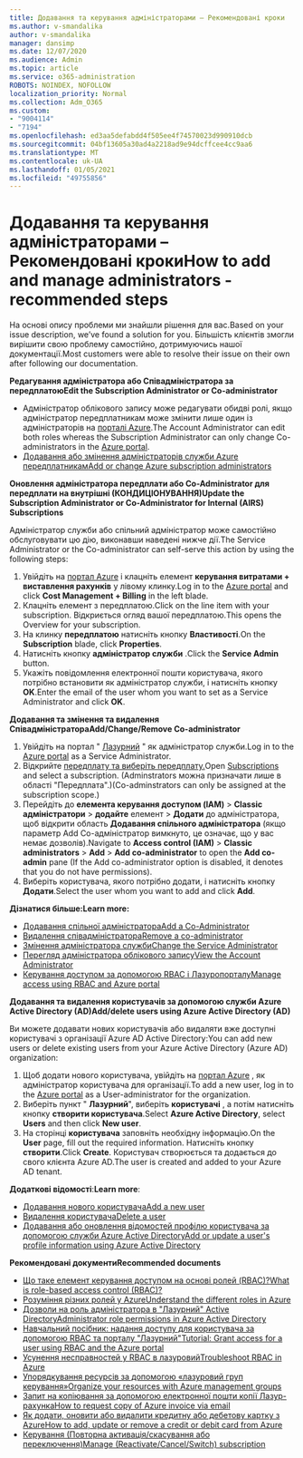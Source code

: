 ```yaml
---
title: Додавання та керування адміністраторами – Рекомендовані кроки
ms.author: v-smandalika
author: v-smandalika
manager: dansimp
ms.date: 12/07/2020
ms.audience: Admin
ms.topic: article
ms.service: o365-administration
ROBOTS: NOINDEX, NOFOLLOW
localization_priority: Normal
ms.collection: Adm_O365
ms.custom:
- "9004114"
- "7194"
ms.openlocfilehash: ed3aa5defabdd4f505ee4f74570023d990910dcb
ms.sourcegitcommit: 04bf13605a30ad4a2218ad9e94dcffcee4cc9aa6
ms.translationtype: MT
ms.contentlocale: uk-UA
ms.lasthandoff: 01/05/2021
ms.locfileid: "49755856"
---
```

# <a name="how-to-add-and-manage-administrators---recommended-steps"></a><span data-ttu-id="5a1fe-102">Додавання та керування адміністраторами – Рекомендовані кроки</span><span class="sxs-lookup"><span data-stu-id="5a1fe-102">How to add and manage administrators - recommended steps</span></span>

<span data-ttu-id="5a1fe-103">На основі опису проблеми ми знайшли рішення для вас.</span><span class="sxs-lookup"><span data-stu-id="5a1fe-103">Based on your issue description, we’ve found a solution for you.</span></span> <span data-ttu-id="5a1fe-104">Більшість клієнтів змогли вирішити свою проблему самостійно, дотримуючись нашої документації.</span><span class="sxs-lookup"><span data-stu-id="5a1fe-104">Most customers were able to resolve their issue on their own after following our documentation.</span></span>

<span data-ttu-id="5a1fe-105">**Редагування адміністратора або Співадміністратора за передплатою**</span><span class="sxs-lookup"><span data-stu-id="5a1fe-105">**Edit the Subscription Administrator or Co-administrator**</span></span>

- <span data-ttu-id="5a1fe-106">Адміністратор облікового запису може редагувати обидві ролі, якщо адміністратор передплатникам може змінити лише один із адміністраторів на [порталі Azure](https://ms.portal.azure.com/#home).</span><span class="sxs-lookup"><span data-stu-id="5a1fe-106">The Account Administrator can edit both roles whereas the Subscription Administrator can only change Co-administrators in the [Azure portal](https://ms.portal.azure.com/#home).</span></span>
- [<span data-ttu-id="5a1fe-107">Додавання або змінення адміністраторів служби Azure передплатникам</span><span class="sxs-lookup"><span data-stu-id="5a1fe-107">Add or change Azure subscription administrators</span></span>](https://docs.microsoft.com/azure/cost-management-billing/manage/add-change-subscription-administrator)

<span data-ttu-id="5a1fe-108">**Оновлення адміністратора передплати або Co-Administrator для передплати на внутрішні (КОНДИЦІОНУВАННЯ)**</span><span class="sxs-lookup"><span data-stu-id="5a1fe-108">**Update the Subscription Administrator or Co-Administrator for Internal (AIRS) Subscriptions**</span></span>

<span data-ttu-id="5a1fe-109">Адміністратор служби або спільний адміністратор може самостійно обслуговувати цю дію, виконавши наведені нижче дії.</span><span class="sxs-lookup"><span data-stu-id="5a1fe-109">The Service Administrator or the Co-administrator can self-serve this action by using the following steps:</span></span>

1. <span data-ttu-id="5a1fe-110">Увійдіть на [портал Azure](https://ms.portal.azure.com/#home) і клацніть елемент **керування витратами + виставлення рахунків** у лівому клинку.</span><span class="sxs-lookup"><span data-stu-id="5a1fe-110">Log in to the [Azure portal](https://ms.portal.azure.com/#home) and click **Cost Management + Billing** in the left blade.</span></span>
2. <span data-ttu-id="5a1fe-111">Клацніть елемент з передплатою.</span><span class="sxs-lookup"><span data-stu-id="5a1fe-111">Click on the line item with your subscription.</span></span> <span data-ttu-id="5a1fe-112">Відкриється огляд вашої передплатою.</span><span class="sxs-lookup"><span data-stu-id="5a1fe-112">This opens the Overview for your subscription.</span></span>
3. <span data-ttu-id="5a1fe-113">На клинку **передплатою** натисніть кнопку **Властивості**.</span><span class="sxs-lookup"><span data-stu-id="5a1fe-113">On the **Subscription** blade, click **Properties**.</span></span> 
4. <span data-ttu-id="5a1fe-114">Натисніть кнопку **адміністратор служби** .</span><span class="sxs-lookup"><span data-stu-id="5a1fe-114">Click the **Service Admin** button.</span></span>
5. <span data-ttu-id="5a1fe-115">Укажіть повідомлення електронної пошти користувача, якого потрібно встановити як адміністратор служби, і натисніть кнопку **OK**.</span><span class="sxs-lookup"><span data-stu-id="5a1fe-115">Enter the email of the user whom you want to set as a Service Administrator and click **OK**.</span></span>

<span data-ttu-id="5a1fe-116">**Додавання та змінення та видалення Співадміністратора**</span><span class="sxs-lookup"><span data-stu-id="5a1fe-116">**Add/Change/Remove Co-administrator**</span></span>

1. <span data-ttu-id="5a1fe-117">Увійдіть на портал " [Лазурний](https://ms.portal.azure.com/#home) " як адміністратор служби.</span><span class="sxs-lookup"><span data-stu-id="5a1fe-117">Log in to the [Azure portal](https://ms.portal.azure.com/#home) as a Service Administrator.</span></span>
2. <span data-ttu-id="5a1fe-118">Відкрийте [передплату та виберіть передплату.](https://ms.portal.azure.com/#blade/Microsoft_Azure_Billing/SubscriptionsBlade)</span><span class="sxs-lookup"><span data-stu-id="5a1fe-118">Open [Subscriptions](https://ms.portal.azure.com/#blade/Microsoft_Azure_Billing/SubscriptionsBlade) and select a subscription.</span></span> <span data-ttu-id="5a1fe-119">(Adminstrators можна призначати лише в області "Передплата".)</span><span class="sxs-lookup"><span data-stu-id="5a1fe-119">(Co-adminstrators can only be assigned at the subscription scope.)</span></span>
3. <span data-ttu-id="5a1fe-120">Перейдіть до **елемента керування доступом (IAM)**  >  **Classic адміністратори**  >  **додайте** елемент  >  **Додати** до адміністратора, щоб відкрити область **Додавання спільного адміністратора** (якщо параметр Add Co-адміністратор вимкнуто, це означає, що у вас немає дозволів).</span><span class="sxs-lookup"><span data-stu-id="5a1fe-120">Navigate to **Access control (IAM)** > **Classic administrators** > **Add** > **Add co-administrator** to open the **Add co-admin** pane (If the Add co-administrator option is disabled, it denotes that you do not have permissions).</span></span>
4. <span data-ttu-id="5a1fe-121">Виберіть користувача, якого потрібно додати, і натисніть кнопку **Додати**.</span><span class="sxs-lookup"><span data-stu-id="5a1fe-121">Select the user whom you want to add and click **Add**.</span></span>

<span data-ttu-id="5a1fe-122">**Дізнатися більше:**</span><span class="sxs-lookup"><span data-stu-id="5a1fe-122">**Learn more:**</span></span>
- [<span data-ttu-id="5a1fe-123">Додавання спільної адміністратора</span><span class="sxs-lookup"><span data-stu-id="5a1fe-123">Add a Co-Administrator</span></span>](https://docs.microsoft.com/azure/role-based-access-control/classic-administrators)
- [<span data-ttu-id="5a1fe-124">Видалення співадміністратора</span><span class="sxs-lookup"><span data-stu-id="5a1fe-124">Remove a co-administrator</span></span>](https://docs.microsoft.com/azure/role-based-access-control/classic-administrators)
- [<span data-ttu-id="5a1fe-125">Змінення адміністратора служби</span><span class="sxs-lookup"><span data-stu-id="5a1fe-125">Change the Service Administrator</span></span>](https://docs.microsoft.com/azure/role-based-access-control/classic-administrators)
- [<span data-ttu-id="5a1fe-126">Перегляд адміністратора облікового запису</span><span class="sxs-lookup"><span data-stu-id="5a1fe-126">View the Account Administrator</span></span>](https://docs.microsoft.com/azure/role-based-access-control/classic-administrators)
- [<span data-ttu-id="5a1fe-127">Керування доступом за допомогою RBAC і Лазуропорталу</span><span class="sxs-lookup"><span data-stu-id="5a1fe-127">Manage access using RBAC and Azure portal</span></span>](https://docs.microsoft.com/azure/role-based-access-control/role-assignments-portal)

<span data-ttu-id="5a1fe-128">**Додавання та видалення користувачів за допомогою служби Azure Active Directory (AD)**</span><span class="sxs-lookup"><span data-stu-id="5a1fe-128">**Add/delete users using Azure Active Directory (AD)**</span></span>

<span data-ttu-id="5a1fe-129">Ви можете додавати нових користувачів або видаляти вже доступні користувачі з організації Azure AD Active Directory:</span><span class="sxs-lookup"><span data-stu-id="5a1fe-129">You can add new users or delete existing users from your Azure Active Directory (Azure AD) organization:</span></span>

1. <span data-ttu-id="5a1fe-130">Щоб додати нового користувача, увійдіть на [портал Azure](https://ms.portal.azure.com/#home) , як адміністратор користувача для організації.</span><span class="sxs-lookup"><span data-stu-id="5a1fe-130">To add a new user, log in to the [Azure portal](https://ms.portal.azure.com/#home) as a User-administrator for the organization.</span></span>
2. <span data-ttu-id="5a1fe-131">Виберіть пункт " **Лазурний**", виберіть **користувачі** , а потім натисніть кнопку **створити користувача**.</span><span class="sxs-lookup"><span data-stu-id="5a1fe-131">Select **Azure Active Directory**, select **Users** and then click **New user**.</span></span>
3. <span data-ttu-id="5a1fe-132">На сторінці **користувача** заповніть необхідну інформацію.</span><span class="sxs-lookup"><span data-stu-id="5a1fe-132">On the **User** page, fill out the required information.</span></span> <span data-ttu-id="5a1fe-133">Натисніть кнопку **створити**.</span><span class="sxs-lookup"><span data-stu-id="5a1fe-133">Click **Create**.</span></span> <span data-ttu-id="5a1fe-134">Користувач створюється та додається до свого клієнта Azure AD.</span><span class="sxs-lookup"><span data-stu-id="5a1fe-134">The user is created and added to your Azure AD tenant.</span></span>

<span data-ttu-id="5a1fe-135">**Додаткові відомості**:</span><span class="sxs-lookup"><span data-stu-id="5a1fe-135">**Learn more**:</span></span>

- [<span data-ttu-id="5a1fe-136">Додавання нового користувача</span><span class="sxs-lookup"><span data-stu-id="5a1fe-136">Add a new user</span></span>](https://docs.microsoft.com/azure/active-directory/fundamentals/add-users-azure-active-directory)
- [<span data-ttu-id="5a1fe-137">Видалення користувача</span><span class="sxs-lookup"><span data-stu-id="5a1fe-137">Delete a user</span></span>](https://docs.microsoft.com/azure/active-directory/fundamentals/add-users-azure-active-directory)
- [<span data-ttu-id="5a1fe-138">Додавання або оновлення відомостей профілю користувача за допомогою служби Azure Active Directory</span><span class="sxs-lookup"><span data-stu-id="5a1fe-138">Add or update a user's profile information using Azure Active Directory</span></span>](https://docs.microsoft.com/azure/active-directory/fundamentals/active-directory-users-profile-azure-portal)

<span data-ttu-id="5a1fe-139">**Рекомендовані документи**</span><span class="sxs-lookup"><span data-stu-id="5a1fe-139">**Recommended documents**</span></span>

- [<span data-ttu-id="5a1fe-140">Що таке елемент керування доступом на основі ролей (RBAC)?</span><span class="sxs-lookup"><span data-stu-id="5a1fe-140">What is role-based access control (RBAC)?</span></span>](https://docs.microsoft.com/azure/role-based-access-control/overview)
- [<span data-ttu-id="5a1fe-141">Розуміння різних ролей у Azure</span><span class="sxs-lookup"><span data-stu-id="5a1fe-141">Understand the different roles in Azure</span></span>](https://docs.microsoft.com/azure/role-based-access-control/rbac-and-directory-admin-roles)
- [<span data-ttu-id="5a1fe-142">Дозволи на роль адміністратора в "Лазурний" Active Directory</span><span class="sxs-lookup"><span data-stu-id="5a1fe-142">Administrator role permissions in Azure Active Directory</span></span>](https://docs.microsoft.com/azure/active-directory/roles/permissions-reference)
- [<span data-ttu-id="5a1fe-143">Навчальний посібник: надання доступу для користувача за допомогою RBAC та порталу "Лазурний"</span><span class="sxs-lookup"><span data-stu-id="5a1fe-143">Tutorial: Grant access for a user using RBAC and the Azure portal</span></span>](https://docs.microsoft.com/azure/role-based-access-control/quickstart-assign-role-user-portal)
- [<span data-ttu-id="5a1fe-144">Усунення несправностей у RBAC в лазуровий</span><span class="sxs-lookup"><span data-stu-id="5a1fe-144">Troubleshoot RBAC in Azure</span></span>](https://docs.microsoft.com/azure/role-based-access-control/troubleshooting)
- [<span data-ttu-id="5a1fe-145">Упорядкування ресурсів за допомогою «лазуровий груп керування»</span><span class="sxs-lookup"><span data-stu-id="5a1fe-145">Organize your resources with Azure management groups</span></span>](https://docs.microsoft.com/azure/governance/management-groups/overview)
- [<span data-ttu-id="5a1fe-146">Запит на копіювання за допомогою електронної пошти копії Лазур-рахунка</span><span class="sxs-lookup"><span data-stu-id="5a1fe-146">How to request copy of Azure invoice via email</span></span>](https://azure.microsoft.com/en-us/blog/azure-email-invoices/)
- [<span data-ttu-id="5a1fe-147">Як додати, оновити або видалити кредитну або дебетову картку з Azure</span><span class="sxs-lookup"><span data-stu-id="5a1fe-147">How to add, update or remove a credit or debit card from Azure</span></span>](https://docs.microsoft.com/azure/cost-management-billing/manage/change-credit-card)
- [<span data-ttu-id="5a1fe-148">Керування (Повторна активація/скасування або переключення)</span><span class="sxs-lookup"><span data-stu-id="5a1fe-148">Manage (Reactivate/Cancel/Switch) subscription</span></span>](https://docs.microsoft.com/azure/cost-management-billing/manage/subscription-disabled)



